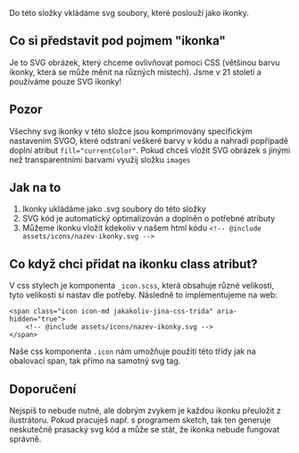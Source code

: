 Do této složky vkládáme svg soubory, které poslouží jako ikonky.

## Co si představit pod pojmem "ikonka"

Je to SVG obrázek, který chceme ovlivňovat pomoci CSS (většinou barvu ikonky, která se může měnit na různých místech). Jsme v 21 století a používáme pouze SVG ikonky!

## Pozor

Všechny svg ikonky v této složce jsou komprimovány specifickým nastavením SVGO, které odstraní veškeré barvy v kódu a nahradí popřípadě doplní atribut `fill="currentColor"`. Pokud chceš vložit SVG obrázek s jinými než transparentními barvami využij složku `images`

## Jak na to

1. Ikonky ukládáme jako .svg soubory do této složky
2. SVG kód je automatický optimalizován a doplněn o potřebné atributy
3. Můžeme ikonku vložit kdekoliv v našem html kódu `<!-- @include assets/icons/nazev-ikonky.svg -->`

## Co když chci přidat na ikonku class atribut?

V css stylech je komponenta `_icon.scss`, která obsahuje různé velikosti, tyto velikosti si nastav dle potřeby. Následně to implementujeme na web:

```
<span class="icon icon-md jakakoliv-jina-css-trida" aria-hidden="true">
	<!-- @include assets/icons/nazev-ikonky.svg -->
</span>
```

Naše css komponenta `.icon` nám umožňuje použítí této třídy jak na obalovací span, tak přímo na samotný svg tag.

## Doporučení

Nejspíš to nebude nutné, ale dobrým zvykem je každou ikonku přeuložit z ilustrátoru. Pokud pracuješ např. s programem sketch, tak ten generuje neskutečně prasacký svg kód a může se stát, že ikonka nebude fungovat správně.
